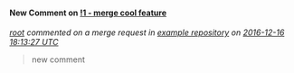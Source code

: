 #### **New Comment** on [!1 - merge cool feature](http://gitlab.example.com/root/example-repository/merge_requests/1#note_354)
*[root](http://gitlab.example.com/u/root) commented on a merge request in [example repository](http://gitlab.example.com/root/example-repository) on [2016-12-16 18:13:27 UTC](http://gitlab.example.com/root/example-repository/merge_requests/1#note_354)*
 > new comment